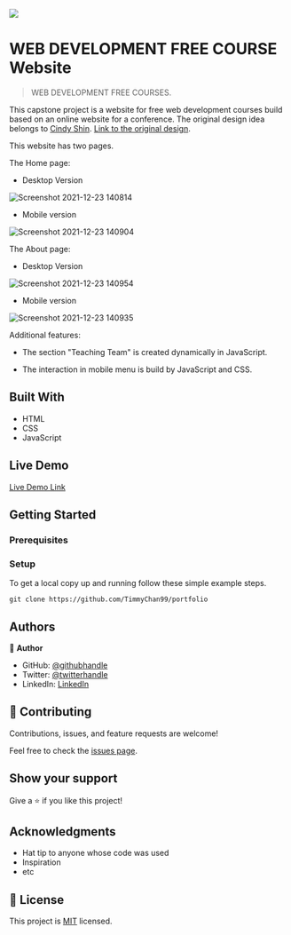 ![](https://img.shields.io/badge/Microverse-blueviolet)

# WEB DEVELOPMENT FREE COURSE Website

> WEB DEVELOPMENT FREE COURSES.

  This capstone project is a website for free web development courses build based on an online website for a conference. The original design idea belongs to [Cindy Shin](https://www.behance.net/adagio07).  [Link to the original design](https://www.behance.net/gallery/29845175/CC-Global-Summit-2015).

This website has two pages.

The Home page:

- Desktop Version 

![Screenshot 2021-12-23 140814](https://user-images.githubusercontent.com/92228303/147248775-cc3a749a-1b1b-47f2-9d11-c7c2d5ca3c74.png)

- Mobile version

![Screenshot 2021-12-23 140904](https://user-images.githubusercontent.com/92228303/147249171-789fd99e-1bd2-495f-a843-03bfd1d64c54.png)


The About page: 

- Desktop Version

![Screenshot 2021-12-23 140954](https://user-images.githubusercontent.com/92228303/147248998-7ed7c838-9cc4-4f0e-8282-c772ac8483bd.png)

- Mobile version

![Screenshot 2021-12-23 140935](https://user-images.githubusercontent.com/92228303/147249243-47b042fe-b138-4ff0-97e0-145e34851035.png)

Additional features:

- The section "Teaching Team" is created dynamically in JavaScript.

- The interaction in mobile menu is build by JavaScript and CSS.

## Built With

- HTML
- CSS
- JavaScript

## Live Demo

[Live Demo Link](https://timmychan99.github.io/WebDev_Course/)


## Getting Started

### Prerequisites

### Setup

To get a local copy up and running follow these simple example steps.

`git clone https://github.com/TimmyChan99/portfolio`



## Authors

👤 **Author**

- GitHub: [@githubhandle](https://github.com/TimmyChan99)
- Twitter: [@twitterhandle](https://twitter.com/elemenoun)
- LinkedIn: [LinkedIn](https://www.linkedin.com/in/fatima-ezzahra-elemenoun-020841225/)


## 🤝 Contributing

Contributions, issues, and feature requests are welcome!

Feel free to check the [issues page](../../issues/).

## Show your support

Give a ⭐️ if you like this project!

## Acknowledgments

- Hat tip to anyone whose code was used
- Inspiration
- etc

## 📝 License

This project is [MIT](./MIT.md) licensed.
